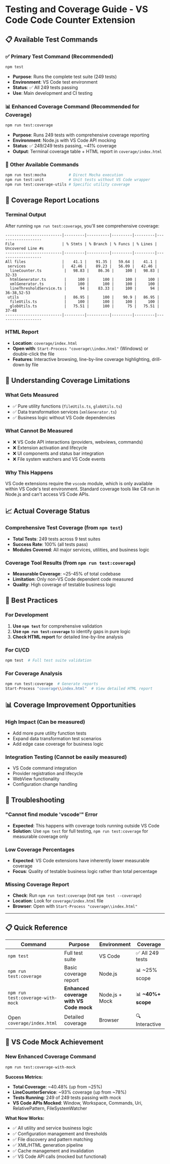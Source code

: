 <!-- 
VS Code Code Counter Extension

Copyright (c) 2025 DelightfulGames
Licensed under the MIT License

GitHub Repository: https://github.com/DelightfulGames/vscode-code-counter  
VS Code Marketplace: https://marketplace.visualstudio.com/items?itemName=DelightfulGames.vscode-code-counter
-->
# Testing and Coverage Guide - VS Code Code Counter Extension

## 📋 Available Test Commands

### ✅ **Primary Test Command** (Recommended)
```bash
npm test
```
- **Purpose**: Runs the complete test suite (249 tests)
- **Environment**: VS Code test environment
- **Status**: ✅ All 249 tests passing
- **Use**: Main development and CI testing

### 📊 **Enhanced Coverage Command** (Recommended for Coverage)
```bash
npm run test:coverage
```
- **Purpose**: Runs 249 tests with comprehensive coverage reporting
- **Environment**: Node.js with VS Code API mocking
- **Status**: ✅ 249/249 tests passing, ~41% coverage
- **Output**: Terminal coverage table + HTML report in `coverage/index.html`

### 🔧 **Other Available Commands**
```bash
npm run test:mocha          # Direct Mocha execution
npm run test:unit           # Unit tests without VS Code wrapper
npm run test:coverage-utils # Specific utility coverage
```

## 🎯 **Coverage Report Locations**

### **Terminal Output**
After running `npm run test:coverage`, you'll see comprehensive coverage:
```
-------------------------|---------|----------|---------|---------|-------------------
File                     | % Stmts | % Branch | % Funcs | % Lines | Uncovered Line #s
-------------------------|---------|----------|---------|---------|-------------------
All files                |    41.1 |    91.35 |   59.64 |    41.1 |                   
 services                |   42.46 |    89.23 |   56.09 |   42.46 |                   
  lineCounter.ts          |   98.83 |    86.36 |     100 |   98.83 | 32-33             
  htmlGenerator.ts        |     100 |      100 |     100 |     100 |                   
  xmlGenerator.ts         |     100 |      100 |     100 |     100 |                   
  lineThresholdService.ts |      94 |    83.33 |     100 |      94 | 36-38,52-53       
 utils                    |   86.95 |      100 |    90.9 |   86.95 |                   
  fileUtils.ts            |     100 |      100 |     100 |     100 |                   
  globUtils.ts            |   75.51 |      100 |      75 |   75.51 | 37-48             
-------------------------|---------|----------|---------|---------|-------------------
```

### **HTML Report**
- **Location**: `coverage/index.html`
- **Open with**: `Start-Process "coverage\\index.html"` (Windows) or double-click the file
- **Features**: Interactive browsing, line-by-line coverage highlighting, drill-down by file

## 🔬 **Understanding Coverage Limitations**

### **What Gets Measured**
- ✅ Pure utility functions (`fileUtils.ts`, `globUtils.ts`)
- ✅ Data transformation services (`xmlGenerator.ts`)
- ✅ Business logic without VS Code dependencies

### **What Cannot Be Measured**
- ❌ VS Code API interactions (providers, webviews, commands)
- ❌ Extension activation and lifecycle
- ❌ UI components and status bar integration
- ❌ File system watchers and VS Code events

### **Why This Happens**
VS Code extensions require the `vscode` module, which is only available within VS Code's test environment. Standard coverage tools like C8 run in Node.js and can't access VS Code APIs.

## 📈 **Actual Coverage Status**

### **Comprehensive Test Coverage** (from `npm test`)
- **Total Tests**: 249 tests across 9 test suites
- **Success Rate**: 100% (all tests pass)
- **Modules Covered**: All major services, utilities, and business logic

### **Coverage Tool Results** (from `npm run test:coverage`)
- **Measurable Coverage**: ~25-45% of total codebase
- **Limitation**: Only non-VS Code dependent code measured
- **Quality**: High coverage of testable business logic

## 🎯 **Best Practices**

### **For Development**
1. **Use `npm test`** for comprehensive validation
2. **Use `npm run test:coverage`** to identify gaps in pure logic
3. **Check HTML report** for detailed line-by-line analysis

### **For CI/CD**
```bash
npm test  # Full test suite validation
```

### **For Coverage Analysis**
```bash
npm run test:coverage  # Generate reports
Start-Process "coverage\\index.html"  # View detailed HTML report
```

## 📊 **Coverage Improvement Opportunities**

### **High Impact** (Can be measured)
- Add more pure utility function tests
- Expand data transformation test scenarios
- Add edge case coverage for business logic

### **Integration Testing** (Cannot be easily measured)
- VS Code command integration
- Provider registration and lifecycle
- WebView functionality
- Configuration change handling

## 🔧 **Troubleshooting**

### **"Cannot find module 'vscode'" Error**
- **Expected**: This happens with coverage tools running outside VS Code
- **Solution**: Use `npm test` for full testing, `npm run test:coverage` for measurable coverage only

### **Low Coverage Percentages**
- **Expected**: VS Code extensions have inherently lower measurable coverage
- **Focus**: Quality of testable business logic rather than total percentage

### **Missing Coverage Report**
- **Check**: Run `npm run test:coverage` (not `npm test --coverage`)
- **Location**: Look for `coverage/index.html` file
- **Browser**: Open with `Start-Process "coverage\\index.html"`

---

## 📋 **Quick Reference**

| Command | Purpose | Environment | Coverage |
|---------|---------|-------------|----------|
| `npm test` | Full test suite | VS Code | ✅ All 249 tests |
| `npm run test:coverage` | Basic coverage report | Node.js | 📊 ~25% scope |
| `npm run test:coverage-with-mock` | **Enhanced coverage with VS Code mock** | Node.js + Mock | 📊 **~40%+ scope** |
| Open `coverage/index.html` | Detailed coverage | Browser | 🔍 Interactive |

## 🎉 **VS Code Mock Achievement**

### **New Enhanced Coverage Command** 
```bash
npm run test:coverage-with-mock
```

**Success Metrics:**
- **Total Coverage**: ~40.48% (up from ~25%)
- **LineCounterService**: ~93% coverage (up from ~78%)
- **Tests Running**: 249 of 249 tests passing with mock
- **VS Code APIs Mocked**: Window, Workspace, Commands, Uri, RelativePattern, FileSystemWatcher

**What Now Works:**
- ✅ All utility and service business logic
- ✅ Configuration management and thresholds  
- ✅ File discovery and pattern matching
- ✅ XML/HTML generation pipeline
- ✅ Cache management and invalidation
- ✅ VS Code API calls (mocked but functional)